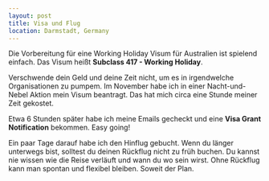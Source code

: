 ```yaml
---
layout: post
title: Visa und Flug
location: Darmstadt, Germany
---
```


Die Vorbereitung für eine Working Holiday Visum für Australien ist spielend einfach. Das Visum heißt **Subclass 417 - Working Holiday**. 

Verschwende dein Geld und deine Zeit nicht, um es in irgendwelche Organisationen zu pumpem. Im November habe ich in einer Nacht-und-Nebel Aktion mein Visum beantragt. Das hat mich circa eine Stunde meiner Zeit gekostet. 

Etwa 6 Stunden später habe ich meine Emails gecheckt und eine **Visa Grant Notification** bekommen. Easy going!

Ein paar Tage darauf habe ich den Hinflug gebucht. Wenn du länger unterwegs bist, solltest du deinen Rückflug nicht zu früh buchen. Du kannst nie wissen wie die Reise verläuft und wann du wo sein wirst. Ohne Rückflug kann man spontan und flexibel bleiben. Soweit der Plan.